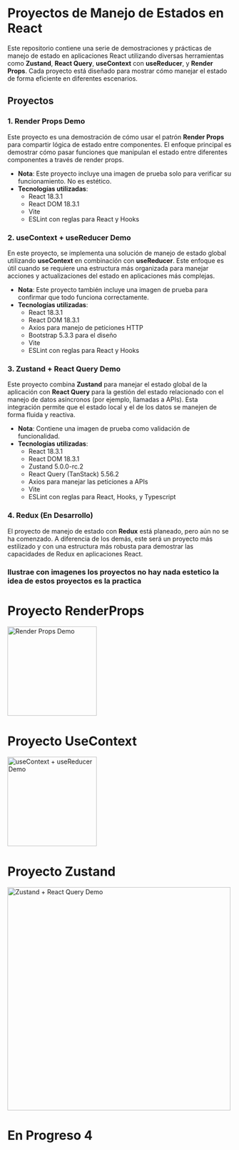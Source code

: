 # Proyectos de Manejo de Estados en React

Este repositorio contiene una serie de demostraciones y prácticas de manejo de estado en aplicaciones React utilizando diversas herramientas como **Zustand**, **React Query**, **useContext** con **useReducer**, y **Render Props**. Cada proyecto está diseñado para mostrar cómo manejar el estado de forma eficiente en diferentes escenarios.

## Proyectos

### 1. Render Props Demo
Este proyecto es una demostración de cómo usar el patrón **Render Props** para compartir lógica de estado entre componentes. El enfoque principal es demostrar cómo pasar funciones que manipulan el estado entre diferentes componentes a través de render props.

- **Nota**: Este proyecto incluye una imagen de prueba solo para verificar su funcionamiento. No es estético.
- **Tecnologías utilizadas**:
  - React 18.3.1
  - React DOM 18.3.1
  - Vite
  - ESLint con reglas para React y Hooks

### 2. useContext + useReducer Demo
En este proyecto, se implementa una solución de manejo de estado global utilizando **useContext** en combinación con **useReducer**. Este enfoque es útil cuando se requiere una estructura más organizada para manejar acciones y actualizaciones del estado en aplicaciones más complejas.

- **Nota**: Este proyecto también incluye una imagen de prueba para confirmar que todo funciona correctamente.
- **Tecnologías utilizadas**:
  - React 18.3.1
  - React DOM 18.3.1
  - Axios para manejo de peticiones HTTP
  - Bootstrap 5.3.3 para el diseño
  - Vite
  - ESLint con reglas para React y Hooks

### 3. Zustand + React Query Demo
Este proyecto combina **Zustand** para manejar el estado global de la aplicación con **React Query** para la gestión del estado relacionado con el manejo de datos asíncronos (por ejemplo, llamadas a APIs). Esta integración permite que el estado local y el de los datos se manejen de forma fluida y reactiva.

- **Nota**: Contiene una imagen de prueba como validación de funcionalidad.
- **Tecnologías utilizadas**:
  - React 18.3.1
  - React DOM 18.3.1
  - Zustand 5.0.0-rc.2
  - React Query (TanStack) 5.56.2
  - Axios para manejar las peticiones a APIs
  - Vite
  - ESLint con reglas para React, Hooks, y Typescript

### 4. Redux (En Desarrollo)
El proyecto de manejo de estado con **Redux** está planeado, pero aún no se ha comenzado. A diferencia de los demás, este será un proyecto más estilizado y con una estructura más robusta para demostrar las capacidades de Redux en aplicaciones React.




###  Ilustrae con imagenes los proyectos no hay nada estetico la idea de estos proyectos es la practica

# Proyecto RenderProps
<img src="https://github.com/user-attachments/assets/9b05801c-d27f-44d8-90c3-86977a39627f" alt="Render Props Demo" width="200"/>


# Proyecto UseContext

<img src="https://github.com/user-attachments/assets/eba8577f-9d07-413f-855a-ef7cf12609ce" alt="useContext + useReducer Demo" width="200"/>

# Proyecto Zustand

<img src="https://github.com/user-attachments/assets/33083982-da89-428e-a1bf-6016508651e9" alt="Zustand + React Query Demo"  width="500 "/>

# En Progreso 4

